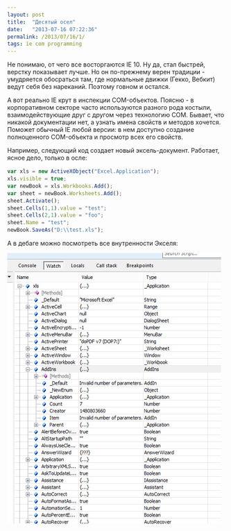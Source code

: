 ```yaml
---
layout: post
title:  "Десятый осел"
date:   "2013-07-16 07:22:36"
permalink: /2013/07/16/1/
tags: ie com programming
---
```


Не понимаю, от чего все восторгаются IE 10. Ну да, стал быстрей,
верстку показывает лучше. Но он по-прежнему верен традиции -
умудряется обосраться там, где нормальные движки (Гекко, Вебкит) ведут
себя без нареканий. Поэтому говном и остался.

А вот реально IE крут в инспекции COM-объектов. Поясню - в
корпоративном секторе часто используются разного рода костыли,
взаимодействующие друг с другом через технологию СOM. Бывает, что
никакой документации нет, а узнать имена свойств и методов
хочется. Поможет обычный IE любой версии: в нем доступно создание
полноценного COM-объекта и просмотр всех его свойств.

Например, следующий код создает новый эксель-документ. Работает, ясное
дело, только в осле:

~~~ javascript
var xls = new ActiveXObject("Excel.Application");
xls.visible = true;
var newBook = xls.Workbooks.Add();
var sheet = newBook.Worksheets.Add();
sheet.Activate();
sheet.Cells(1,1).value = "test";
sheet.Cells(2,1).value = "foo";
sheet.Name = "test";
newBook.SaveAs("D:\\test.xls");
~~~

А в дебаге можно посмотреть все внутренности Экселя:

![screenshot](/assets/static/iecom.png)
